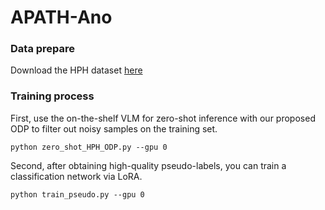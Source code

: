 # APATH-Ano

### Data prepare
Download the HPH dataset [here](https://data.mendeley.com/datasets/h8bdwrtnr5/1)

### Training process

First, use the on-the-shelf VLM for zero-shot inference with our proposed ODP to filter out noisy samples on the training set.
```
python zero_shot_HPH_ODP.py --gpu 0
```
Second, after obtaining high-quality pseudo-labels, you can train a classification network via LoRA.
```
python train_pseudo.py --gpu 0
```
